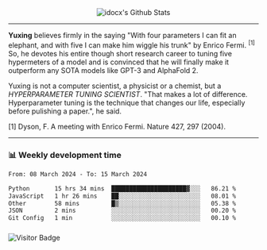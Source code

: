 <div align="center">
    <img align="center" src="https://github-readme-stats.vercel.app/api?username=idocx&show_icons=true&count_private=true&hide_border=true" alt="idocx's Github Stats"></img>
</div>

---

**Yuxing** believes firmly in the saying "With four parameters I can fit an elephant, and with five I can make him wiggle his trunk" by Enrico Fermi. <sup>[1]</sup> So, he devotes his entire though short research career to tuning five hypermeters of a model and is convinced that he will finally make it outperform any SOTA models like GPT-3 and AlphaFold 2.

Yuxing is not a computer scientist, a physicist or a chemist, but a *HYPERPARAMETER TUNING SCIENTIST*. "That makes a lot of difference. Hyperparameter tuning is the technique that changes our life, especially before pulishing a paper.", he said.

[1] Dyson, F. A meeting with Enrico Fermi. Nature 427, 297 (2004).


---

### 📊 Weekly development time
<!--START_SECTION:waka-->

```txt
From: 08 March 2024 - To: 15 March 2024

Python       15 hrs 34 mins  █████████████████████▓░░░   86.21 %
JavaScript   1 hr 26 mins    ██░░░░░░░░░░░░░░░░░░░░░░░   08.01 %
Other        58 mins         █▒░░░░░░░░░░░░░░░░░░░░░░░   05.38 %
JSON         2 mins          ░░░░░░░░░░░░░░░░░░░░░░░░░   00.20 %
Git Config   1 min           ░░░░░░░░░░░░░░░░░░░░░░░░░   00.10 %
```

<!--END_SECTION:waka-->

### 

![Visitor Badge](https://visitor-badge.laobi.icu/badge?page_id=idocx.idocx)